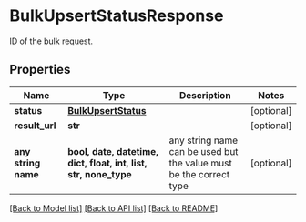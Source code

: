 # BulkUpsertStatusResponse

ID of the bulk request.

## Properties
Name | Type | Description | Notes
------------ | ------------- | ------------- | -------------
**status** | [**BulkUpsertStatus**](BulkUpsertStatus.md) |  | [optional] 
**result_url** | **str** |  | [optional] 
**any string name** | **bool, date, datetime, dict, float, int, list, str, none_type** | any string name can be used but the value must be the correct type | [optional]

[[Back to Model list]](../README.md#documentation-for-models) [[Back to API list]](../README.md#documentation-for-api-endpoints) [[Back to README]](../README.md)


